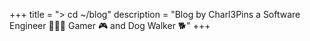 +++
title = "> cd ~/blog"
description = "Blog by Charl3Pins a Software Engineer 👨🏻‍💻 Gamer 🎮 and Dog Walker 🐕"
+++